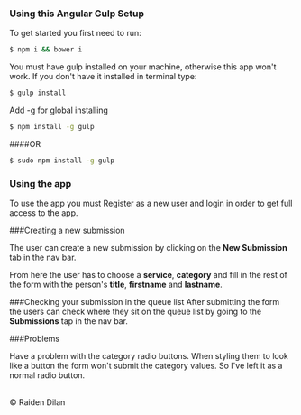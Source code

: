 ### Using this Angular Gulp Setup

To get started you first need to run:

```sh
$ npm i && bower i
```

You must have gulp installed on your machine, otherwise this app won't work. If you don't have it installed in terminal type:

```sh
$ gulp install
```
Add -g for global installing

```sh
$ npm install -g gulp
```
####OR
```sh
$ sudo npm install -g gulp
```

### Using the app

To use the app you must Register as a new user and login in order to get full access to the app.

###Creating a new submission

The user can create a new submission by clicking on the **New Submission** tab in the nav bar.

From here the user has to choose a **service**, **category** and fill in the rest of the form with the person's **title**, **firstname** and **lastname**.


###Checking your submission in the queue list
After submitting the form the users can check where they sit on the queue list by going to the **Submissions** tap in the nav bar.

###Problems

Have a problem with the category radio buttons. When styling them to look like a button the form won't submit the category values. So I've left it as a normal radio button. 

<br>
© Raiden Dilan